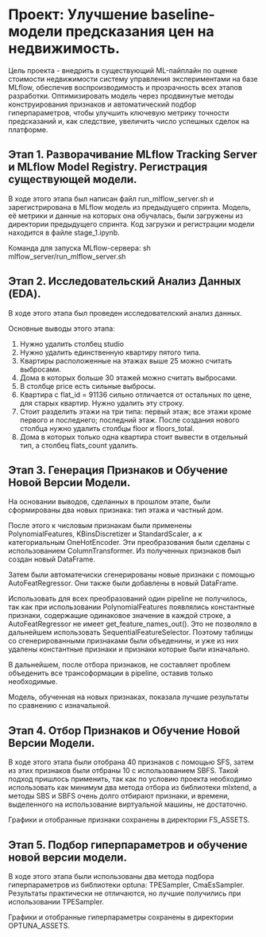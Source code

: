 # Проект: Улучшение baseline-модели предсказания цен на недвижимость.

Цель проекта - внедрить в существующий ML-пайплайн по оценке стоимости недвижимости систему управления экспериментами на базе MLflow, обеспечив воспроизводимость и прозрачность всех этапов разработки. Оптимизировать модель через продвинутые методы конструирования признаков и автоматический подбор гиперпараметров, чтобы улучшить ключевую метрику точности предсказаний и, как следствие, увеличить число успешных сделок на платформе.

## Этап 1. Разворачивание MLflow Tracking Server и MLflow Model Registry. Регистрация существующей модели.

В ходе этого этапа был написан файл run_mlflow_server.sh и зарегистрирована в MLflow модель из предыдущего спринта. Модель, её метрики и данные на которых она обучалась, были загружены из директории предыдущего спринта. Код загрузки и регистрации модели находится в файле stage_1.ipynb.

Команда для запуска MLflow-сервера: sh mlflow_server/run_mlflow_server.sh


## Этап 2. Исследовательский Анализ Данных (EDA).

В ходе этого этапа был проведен исследователский анализ данных.

Основные выводы этого этапа:

1. Нужно удалить столбец studio
2. Нужно удалить единственную квартиру пятого типа.
3. Квартиры расположенные на этажах выше 25 можно считать выбросами.
4. Дома в которых больше 30 этажей можно считать выбросами.
5. В столбце price есть сильные выбросы.
6. Квартира с flat_id = 91136 сильно отличается от остальных по цене, для старых квартир. Нужно удалить эту строку.
7. Стоит разделить этажи на три типа: первый этаж; все этажи кроме первого и последнего; последний этаж. После создания нового столбца нужно удалить столбцы floor и floors_total.
8. Дома в которых только одна квартира стоит вывести в отдельный тип, а столбец flats_count удалить.


## Этап 3. Генерация Признаков и Обучение Новой Версии Модели.

На основании выводов, сделанных в прошлом этапе, были сформированы два новых признака: тип этажа и частный дом. 

После этого к числовым признакам были применены PolynomialFeatures, KBinsDiscretizer и StandardScaler, а к категориальным OneHotEncoder. Эти преобразования были сделаны с использованием ColumnTransformer. Из полученных признаков был создан новый DataFrame.

Затем были автоматечиски сгенерированы новые признаки с помощью AutoFeatRegressor. Они также были добавлены в новый DataFrame.

Использовать для всех преобразований один pipeline не получилось, так как при использовании PolynomialFeatures появлялись константные признаки, содержащие одинаковое значение в каждой строке, а AutoFeatRegressor не имеет get_feature_names_out(). Это не позволяло в дальнейшем использовать SequentialFeatureSelector. Поэтому таблицы со сгенерированными признаками были объеденины, и уже из них удалены константные признаки и признаки которые были изначально.

В дальнейшем, после отбора признаков, не составляет проблем объеденить все трансоформации в pipeline, оставив только необходимые.

Модель, обученная на новых признаках, показала лучшие результаты по сравнению с изначальной.


## Этап 4. Отбор Признаков и Обучение Новой Версии Модели.

В ходе этого этапа были отобрана 40 признаков с помощью SFS, затем из этих признаков были отбраны 10 с использованием SBFS. Такой подход пришлось применить, так как по условию проекта необходимо использовать как минимум два метода отбора из библиотеки mlxtend, а методы SBS и SBFS очень долго отбирают признаки, и времени, выделенного на использование виртуальной машины, не достаточно.

Графики и отобранные признаки сохранены в директории FS_ASSETS.


## Этап 5. Подбор гиперпараметров и обучение новой версии модели.

В ходе этого этапа были использованы два метода подбора гиперпараметров из библиотеки optuna: TPESampler, CmaEsSampler. Результаты практичеcки не отличаются, но лучшие получились при использовании TPESampler.

Графики и отобранные гиперпараметры сохранены в директории OPTUNA_ASSETS.
